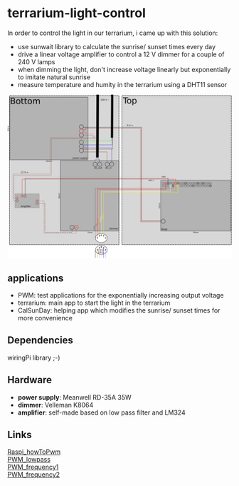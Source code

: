# terrarium-light-control

In order to control the light in our terrarium, i came up with this solution:
- use sunwait library to calculate the sunrise/ sunset times every day
- drive a linear voltage amplifier to control a 12 V dimmer for a couple of 240 V lamps
- when dimming the light, don't increase voltage linearly but exponentially to imitate natural sunrise
- measure temperature and humity in the terrarium using a DHT11 sensor

![hardware setup](sketch.png)

## applications
- PWM: test applications for the exponentially increasing output voltage
- terrarium: main app to start the light in the terrarium
- CalSunDay: helping app which modifies the sunrise/ sunset times for more convenience


## Dependencies
wiringPi library ;-)

## Hardware
- **power supply**: Meanwell RD-35A 35W
- **dimmer**: Velleman K8064
- **amplifier**: self-made based on low pass filter and LM324

## Links
[Raspi_howToPwm](https://forums.raspberrypi.com/viewtopic.php?f=37&t=124130)  
[PWM_lowpass](https://www.mikrocontroller.net/articles/Pulsweitenmodulation#DA-Wandlung_mit_PWM)  
[PWM_frequency1](https://raspberrypi.stackexchange.com/questions/4906/control-hardware-pwm-frequency)  
[PWM_frequency2](https://raspberrypi.stackexchange.com/questions/53854/driving-pwm-output-frequency)  
